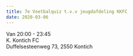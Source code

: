 ```yaml
---
title: 7e Voetbalquiz t.v.v jeugdafdeling KKFC
date: 2020-03-06
---
```

<p>Van 20:00 - 23:45<br/>
K. Kontich FC<br/>
Duffelsesteenweg 73, 2550 Kontich<br/></p>